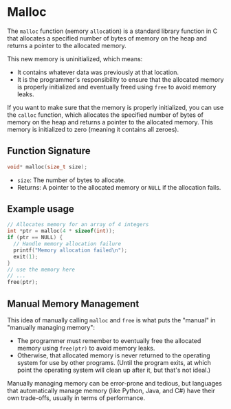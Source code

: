 # Malloc

The `malloc` function (`m`emory `alloc`ation) is a standard library function in C that allocates a specified number of bytes of memory on the heap and returns a pointer to the allocated memory.

This new memory is uninitialized, which means:

- It contains whatever data was previously at that location.
- It is the programmer's responsibility to ensure that the allocated memory is properly initialized and eventually freed using `free` to avoid memory leaks.

If you want to make sure that the memory is properly initialized, you can use the `calloc` function, which allocates the specified number of bytes of memory on the heap and returns a pointer to the allocated memory. This memory is initialized to zero (meaning it contains all zeroes).

## Function Signature

```c
void* malloc(size_t size);
```

- `size`: The number of bytes to allocate.
- Returns: A pointer to the allocated memory or `NULL` if the allocation fails.

## Example usage

```c
// Allocates memory for an array of 4 integers
int *ptr = malloc(4 * sizeof(int));
if (ptr == NULL) {
  // Handle memory allocation failure
  printf("Memory allocation failed\n");
  exit(1);
}
// use the memory here
// ...
free(ptr);
```

## Manual Memory Management

This idea of manually calling `malloc` and `free` is what puts the "manual" in "manually managing memory":

- The programmer must remember to eventually free the allocated memory using `free(ptr)` to avoid memory leaks.
- Otherwise, that allocated memory is never returned to the operating system for use by other programs. (Until the program exits, at which point the operating system will clean up after it, but that's not ideal.)

Manually managing memory can be error-prone and tedious, but languages that automatically manage memory (like Python, Java, and C#) have their own trade-offs, usually in terms of performance.
